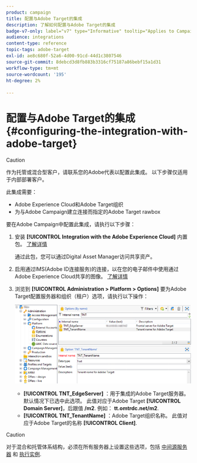 ```yaml
---
product: campaign
title: 配置与Adobe Target的集成
description: 了解如何配置与Adobe Target的集成
badge-v7-only: label="v7" type="Informative" tooltip="Applies to Campaign Classic v7 only"
audience: integrations
content-type: reference
topic-tags: adobe-target
exl-id: ae8c680f-52a6-4d00-91cd-44d1c3807546
source-git-commit: 8debcd3d8fb883b3316cf75187a86bebf15a1d31
workflow-type: tm+mt
source-wordcount: '195'
ht-degree: 2%

---
```


# 配置与Adobe Target的集成{#configuring-the-integration-with-adobe-target}




>[!CAUTION]
>
> 作为托管或混合型客户，请联系您的Adobe代表以配置此集成。 以下步骤仅适用于内部部署客户。

此集成需要：

* Adobe Experience Cloud和Adobe Target组织
* 为与Adobe Campaign建立连接而指定的Adobe Target rawbox

要在Adobe Campaign中配置此集成，请执行以下步骤：

1. 安装 **[!UICONTROL Integration with the Adobe Experience Cloud]** 内置包。 [了解详情](../../platform/using/working-with-data-packages.md#importing-packages)

   通过此包，您可以通过Digital Asset Manager访问共享资产。

1. 启用通过IMS(Adobe ID连接服务)的连接，以在您的电子邮件中使用通过Adobe Experience Cloud共享的图像。 [了解详情](../../integrations/using/about-adobe-id.md)
1. 浏览到 **[!UICONTROL Administration > Platform > Options]** 要为Adobe Target配置服务器和组织（租户）选项，请执行以下操作：

   ![](assets/tar_options.png)

   * **[!UICONTROL TNT_EdgeServer]** ：用于集成的Adobe Target服务器。 默认情况下已选中此选项。 此值对应于Adobe Target **[!UICONTROL Domain Server]**，后跟值 **/m2**. 例如： **tt.omtrdc.net/m2**.
   * **[!UICONTROL TNT_TenantName]** ：Adobe Target组织名称。 此值对应于Adobe Target的名称 **[!UICONTROL Client]**.


>[!CAUTION]
>
>对于混合和托管体系结构，必须在所有服务器上设置这些选项，包括 [中间源服务器](../../installation/using/mid-sourcing-server.md) 和 [执行实例](../../message-center/using/configuring-instances.md#execution-instance).